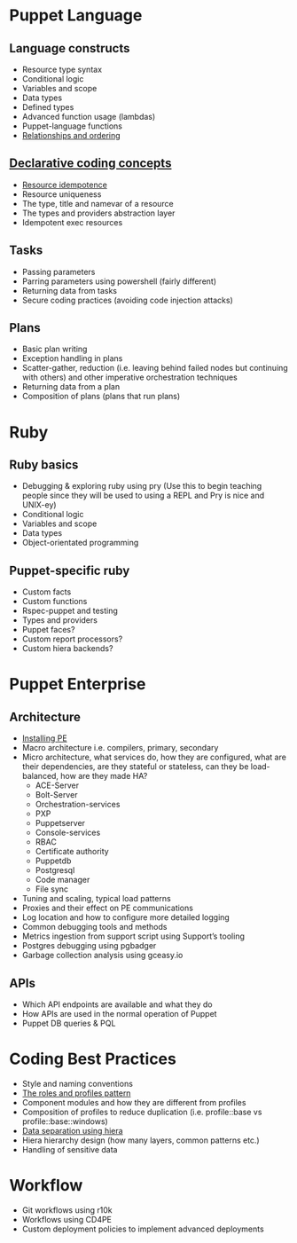# Puppet Language

## Language constructs

- Resource type syntax
- Conditional logic
- Variables and scope
- Data types
- Defined types
- Advanced function usage (lambdas)
- Puppet-language functions
- [Relationships and ordering](puppet/relationships-and-ordering.md)

## [Declarative coding concepts](declarative/)

- [Resource idempotence](declarative/idempotence/)
- Resource uniqueness
- The type, title and namevar of a resource
- The types and providers abstraction layer
- Idempotent exec resources

## Tasks

- Passing parameters
- Parring parameters using powershell (fairly different)
- Returning data from tasks
- Secure coding practices (avoiding code injection attacks)

## Plans

- Basic plan writing
- Exception handling in plans
- Scatter-gather, reduction (i.e. leaving behind failed nodes but continuing with others) and other imperative orchestration techniques
- Returning data from a plan
- Composition of plans (plans that run plans)

# Ruby

## Ruby basics

- Debugging & exploring ruby using pry (Use this to begin teaching people since they will be used to using a REPL and Pry is nice and UNIX-ey)
- Conditional logic
- Variables and scope
- Data types
- Object-orientated programming

## Puppet-specific ruby

- Custom facts
- Custom functions
- Rspec-puppet and testing
- Types and providers
- Puppet faces?
- Custom report processors?
- Custom hiera backends?

# Puppet Enterprise

## Architecture

- [Installing PE](puppet-enterprise/installing-pe.md)
- Macro architecture i.e. compilers, primary, secondary
- Micro architecture, what services do, how they are configured, what are their dependencies, are they stateful or stateless, can they be load-balanced, how are they made HA?
   - ACE-Server
   - Bolt-Server
   - Orchestration-services
   - PXP
   - Puppetserver
   - Console-services
   - RBAC
   - Certificate authority
   - Puppetdb
   - Postgresql
   - Code manager
   - File sync
- Tuning and scaling, typical load patterns
- Proxies and their effect on PE communications
- Log location and how to configure more detailed logging
- Common debugging tools and methods
- Metrics ingestion from support script using Support’s tooling
- Postgres debugging using pgbadger
- Garbage collection analysis using gceasy.io

## APIs

- Which API endpoints are available and what they do
- How APIs are used in the normal operation of Puppet
- Puppet DB queries & PQL

# Coding Best Practices

- Style and naming conventions
- [The roles and profiles pattern](coding-best-practices/roles-and-profiles.md)
- Component modules and how they are different from profiles
- Composition of profiles to reduce duplication (i.e. profile::base vs profile::base::windows)
- [Data separation using hiera](coding-best-practices/data-separation-using-hiera.md)
- Hiera hierarchy design (how many layers, common patterns etc.)
- Handling of sensitive data

# Workflow

- Git workflows using r10k
- Workflows using CD4PE
- Custom deployment policies to implement advanced deployments
